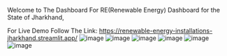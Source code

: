 Welcome to The Dashboard For RE(Renewable Energy) Dashboard for the State of Jharkhand,


For Live Demo Follow The Link: https://renewable-energy-installations-jharkhand.streamlit.app/
![image](https://github.com/sachinceed/RE-Installations_JH/assets/132982389/301641f3-6ff6-4c73-9b52-4e7cb484c651)
![image](https://github.com/sachinceed/RE-Installations_JH/assets/132982389/92a2bd8e-5630-4e84-b7d7-1f78932ee91e)
![image](https://github.com/sachinceed/RE-Installations_JH/assets/132982389/5d521038-9da6-4888-b1f6-564b1ad58447)
![image](https://github.com/sachinceed/RE-Installations_JH/assets/132982389/f2eafe8a-d409-43b2-a0b1-62d7baedf261)
![image](https://github.com/sachinceed/RE-Installations_JH/assets/132982389/8a5880dc-fbc2-4224-a6cc-b8d07318eb01)
![image](https://github.com/sachinceed/RE-Installations_JH/assets/132982389/5b521ef2-5841-424e-aabd-715c5db4462e)
